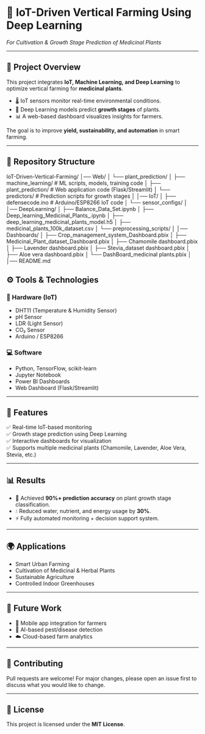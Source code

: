 # 🌱 IoT-Driven Vertical Farming Using Deep Learning  
*For Cultivation & Growth Stage Prediction of Medicinal Plants*  

---

## 📌 Project Overview  
This project integrates **IoT, Machine Learning, and Deep Learning** to optimize vertical farming for **medicinal plants**.  

- 🌡️ IoT sensors monitor real-time environmental conditions.  
- 🧠 Deep Learning models predict **growth stages** of plants.  
- 📊 A web-based dashboard visualizes insights for farmers.  

The goal is to improve **yield, sustainability, and automation** in smart farming.  

---

## 📂 Repository Structure  

IoT-Driven-Vertical-Farming/
│── Web/
│ └── plant_prediction/
│ ├── machine_learning/ # ML scripts, models, training code
│ ├── plant_prediction/ # Web application code (Flask/Streamlit)
│ └── predictors/ # Prediction scripts for growth stages
│
│── IoT/
│ ├── defensecode.ino # Arduino/ESP8266 IoT code
│ └── sensor_configs/
│
│── DeepLearning/
│ ├── Balance_Data_Set.ipynb
│ ├── Deep_learning_Medicinal_Plants_.ipynb
│ ├── deep_learning_medicinal_plants_model.h5
│ ├── medicinal_plants_100k_dataset.csv
│ └── preprocessing_scripts/
│
│── Dashboards/
│ ├── Crop_management_system_Dashboard.pbix
│ ├── Medicinal_Plant_dataset_Dashboard.pbix
│ ├── Chamomile dashboard.pbix
│ ├── Lavender dashboard.pbix
│ ├── Stevia_dataset dashboard.pbix
│ ├── Aloe vera dashboard.pbix
│ └── DashBoard_medicinal plants.pbix
│
│── README.md


## ⚙️ Tools & Technologies  

### 🔧 Hardware (IoT)  
- DHT11 (Temperature & Humidity Sensor)  
- pH Sensor  
- LDR (Light Sensor)  
- CO₂ Sensor  
- Arduino / ESP8266  

### 💻 Software  
- Python, TensorFlow, scikit-learn  
- Jupyter Notebook  
- Power BI Dashboards  
- Web Dashboard (Flask/Streamlit)  

---

## 🚀 Features  
✅ Real-time IoT-based monitoring  
✅ Growth stage prediction using Deep Learning  
✅ Interactive dashboards for visualization  
✅ Supports multiple medicinal plants (Chamomile, Lavender, Aloe Vera, Stevia, etc.)  

---

## 📊 Results  
- 🎯 Achieved **90%+ prediction accuracy** on plant growth stage classification.  
- 💧 Reduced water, nutrient, and energy usage by **30%**.  
- ⚡ Fully automated monitoring + decision support system.  

---

## 🌍 Applications  
- Smart Urban Farming  
- Cultivation of Medicinal & Herbal Plants  
- Sustainable Agriculture  
- Controlled Indoor Greenhouses  

---

## 🔮 Future Work  
- 📱 Mobile app integration for farmers  
- 🐛 AI-based pest/disease detection  
- ☁️ Cloud-based farm analytics  

---

## 🤝 Contributing  
Pull requests are welcome! For major changes, please open an issue first to discuss what you would like to change.  

---

## 📜 License  
This project is licensed under the **MIT License**. 

